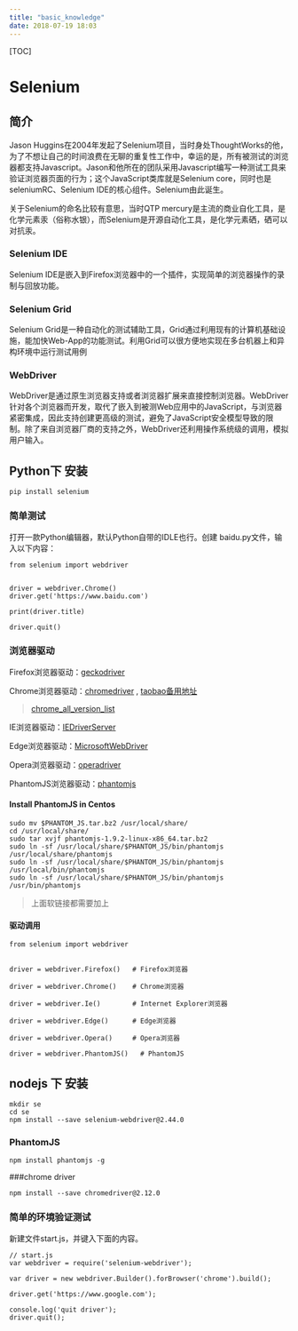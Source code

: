 ```yaml
---
title: "basic_knowledge"
date: 2018-07-19 18:03
---
```


[TOC]



# Selenium



## 简介

Jason Huggins在2004年发起了Selenium项目，当时身处ThoughtWorks的他，为了不想让自己的时间浪费在无聊的重复性工作中，幸运的是，所有被测试的浏览器都支持Javascript。Jason和他所在的团队采用Javascript编写一种测试工具来验证浏览器页面的行为；这个JavaScript类库就是Selenium core，同时也是seleniumRC、Selenium IDE的核心组件。Selenium由此诞生。

关于Selenium的命名比较有意思，当时QTP mercury是主流的商业自化工具，是化学元素汞（俗称水银），而Selenium是开源自动化工具，是化学元素硒，硒可以对抗汞。



### Selenium IDE

Selenium IDE是嵌入到Firefox浏览器中的一个插件，实现简单的浏览器操作的录制与回放功能。

### Selenium Grid

Selenium Grid是一种自动化的测试辅助工具，Grid通过利用现有的计算机基础设施，能加快Web-App的功能测试。利用Grid可以很方便地实现在多台机器上和异构环境中运行测试用例

### WebDriver
WebDriver是通过原生浏览器支持或者浏览器扩展来直接控制浏览器。WebDriver针对各个浏览器而开发，取代了嵌入到被测Web应用中的JavaScript，与浏览器紧密集成，因此支持创建更高级的测试，避免了JavaScript安全模型导致的限制。除了来自浏览器厂商的支持之外，WebDriver还利用操作系统级的调用，模拟用户输入。







## Python下 安装

`pip install selenium`



### 简单测试

打开一款Python编辑器，默认Python自带的IDLE也行。创建 baidu.py文件，输入以下内容：

```
from selenium import webdriver


driver = webdriver.Chrome()
driver.get('https://www.baidu.com')

print(driver.title)

driver.quit()
```

 

### 浏览器驱动

Firefox浏览器驱动：[geckodriver](https://github.com/mozilla/geckodriver/releases)

Chrome浏览器驱动：[chromedriver](https://sites.google.com/a/chromium.org/chromedriver/home) , [taobao备用地址](https://npm.taobao.org/mirrors/chromedriver)

> [chrome_all_version_list](http://chromedriver.storage.googleapis.com/index.html)

IE浏览器驱动：[IEDriverServer](http://selenium-release.storage.googleapis.com/index.html)

Edge浏览器驱动：[MicrosoftWebDriver](https://developer.microsoft.com/en-us/microsoft-edge/tools/webdriver)

Opera浏览器驱动：[operadriver](https://github.com/operasoftware/operachromiumdriver/releases)

PhantomJS浏览器驱动：[phantomjs](http://phantomjs.org/)



#### Install PhantomJS in Centos

```
sudo mv $PHANTOM_JS.tar.bz2 /usr/local/share/
cd /usr/local/share/
sudo tar xvjf phantomjs-1.9.2-linux-x86_64.tar.bz2
sudo ln -sf /usr/local/share/$PHANTOM_JS/bin/phantomjs /usr/local/share/phantomjs
sudo ln -sf /usr/local/share/$PHANTOM_JS/bin/phantomjs /usr/local/bin/phantomjs
sudo ln -sf /usr/local/share/$PHANTOM_JS/bin/phantomjs /usr/bin/phantomjs
```

> 上面软链接都需要加上



#### 驱动调用

```
from selenium import webdriver


driver = webdriver.Firefox()   # Firefox浏览器

driver = webdriver.Chrome()    # Chrome浏览器

driver = webdriver.Ie()        # Internet Explorer浏览器

driver = webdriver.Edge()      # Edge浏览器

driver = webdriver.Opera()     # Opera浏览器

driver = webdriver.PhantomJS()   # PhantomJS
```



## nodejs 下 安装

```
mkdir se
cd se
npm install --save selenium-webdriver@2.44.0
```



### PhantomJS

```
npm install phantomjs -g 
```



###chrome driver

```
npm install --save chromedriver@2.12.0
```



### 简单的环境验证测试



新建文件start.js，并键入下面的内容。

```
// start.js
var webdriver = require('selenium-webdriver');

var driver = new webdriver.Builder().forBrowser('chrome').build();

driver.get('https://www.google.com');

console.log('quit driver');
driver.quit();
```